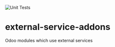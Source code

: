 ![Unit Tests](https://github.com/indexa-git/external-service-addons/workflows/Unit%20Tests/badge.svg?branch=11.0)

# external-service-addons
Odoo modules which use external services
